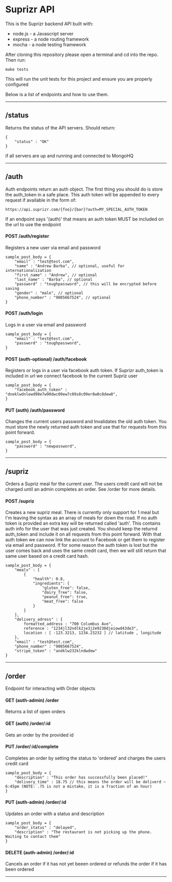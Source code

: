 Suprizr API
==========

This is the Suprizr backend API built with:
* node.js - a Javascript server
* express - a node routing framework
* mocha - a node testing framework

After cloning this repository please open a terminal and cd into the repo. Then run:
	
	make tests

This will run the unit tests for this project and ensure you are properly configured

Below is a list of endpoints and how to use them.

- - -

/status
----
Returns the status of the API servers. Should return:

	{
		"status" : "OK"
	}

if all servers are up and running and connected to MongoHQ

- - -

/auth
----
Auth endpoints return an auth object. The first thing you should do is store the auth_token in a safe place. This auth token will be appended to every request if available in the form of:

	https://api.suprizr.com/{foo}/{bar}?auth=MY_SPECIAL_AUTH_TOKEN

If an endpoint says '(auth)' that means an auth token MUST be included on the url to use the endpoint

#### POST /auth/register
Registers a new user via email and password

	sample_post_body = {
		"email" : "test@test.com",
		"name" : "Andrew Barba", // optional, useful for internationalization
		"first_name" : "Andrew", // optional
		"last_name" : "Barba", // optional
		"password" : "toughpassword", // this will be encrypted before saving
		"gender" : "male", // optional
		"phone_number" : "9085667524", // optional
	}

#### POST /auth/login
Logs in a user via email and password

	sample_post_body = {
		"email" : "test@test.com",
		"password" : "toughpassword",
	}

#### POST (auth-optional) /auth/facebook
Registers or logs in a user via facebook auth token. If Suprizr auth_token is included in url we connect facebook to the current Supriz user
	
	sample_post_body = {
		"facebook_auth_token" : "dneklwdnlewd90e7w90dwc09ew7c09s8c09er8w0c8dew0",
	}

#### PUT (auth) /auth/password
Changes the current users password and Invalidates the old auth token. You must store the newly returned auth token and use that for requests from this point forward.
	
	sample_post_body = {
		"password" : "newpassword",
	}

- - - 

/supriz
----
Orders a Supriz meal for the current user. The users credit card will not be charged until an admin completes an order. See /order for more details.

#### POST /supriz
Creates a new supriz meal. There is currently only support for 1 meal but I'm leaving the syntax as an array of meals for down the road. If no auth token is provided an extra key will be returned called 'auth'. This contains auth info for the user that was just created. You should keep the returnd auth_token and include it on all requests from this point forward. With that auth token we can now link the account to Facebook or get them to register via email and password. If for some reason the auth token is lost but the user comes back and uses the same credit card, then we will still return that same user based on a credit card hash.

	sample_post_body = {
		"meals" : [
		    {
		        "health": 0.8,
		        "ingredients": {
		            "gluten_free": false,
		            "dairy_free": false,
		            "peanut_free": true,
		            "meat_free": false
		        } 
		    }
		],
		"delivery_adress" : {
		    formatted_address : "700 Columbus Ave",
		    reference : "1234jl32ndlk2je3j2e9230djeiowd43de3",
		    location : [ -123.3213, 1234.23232 ] // latitude , longitude
		},
		"email" : "test@test.com",
		"phone_number" : "9085667524",
		"stripe_token" : "andklw232klndwdew"
	}


- - -

/order
----
Endpoint for interacting with Order objects

#### GET (auth-admin) /order
Returns a list of open orders

#### GET (auth) /order/:id
Gets an order by the provided id

#### PUT /order/:id/complete
Completes an order by setting the status to 'ordered' and charges the users credit card

	sample_post_body = {
		"description" : "This order has successfully been placed!"
		"delivery_time" : 18.75 // this means the order will be deliverd ~ 6:45pm (NOTE: .75 is not a mistake, it is a fraction of an hour)
	}

#### PUT (auth-admin) /order/:id
Updates an order with a status and description

	sample_post_body = {
		"order_status" : "delayed",
		"description" : "The restaurant is not picking up the phone. Waiting to contact them"
	}

#### DELETE (auth-admin) /order/:id
Cancels an order if it has not yet beeen ordered or refunds the order if it has been ordered


- - -












